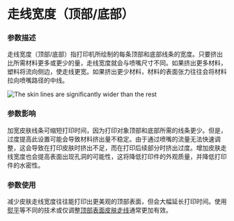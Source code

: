 走线宽度（顶部/底部）
====
### **参数描述**
走线宽度（顶部/底部）指打印机所绘制的每条顶部和底部线条的宽度。只要挤出比所需材料更多或更少的量，走线宽度就会与喷嘴尺寸不同。如果挤出更多材料，塑料将流向侧边，使走线更宽。如果挤出更少材料，材料的表面张力往往会将材料拉向喷嘴路径的中线。

![The skin lines are significantly wider than the rest](../images/skin_line_width.png)

### **参数影响**
加宽皮肤线条可缩短打印时间，因为打印对象顶部和底部所需的线条更少。但是，过度提高此设置可能会导致材料挤出量不稳定。由于通过喷嘴的流量无法快速调整，这会导致在打印皮肤时挤出不足，而在打印后续部分时挤出过度。增加皮肤走线宽度也会提高表面出现孔洞的可能性，这将降低打印件的外观质量，并降低打印件的水密性。

### **参数使用**
减少皮肤走线宽度往往能打印出更美观的顶部表面，但会大幅延长打印时间。使用[熨平](../shell/ironing_enabled.md)等不同的技术或仅调整[顶部表面皮肤走线](../experimental/roofing_line_width.md)通常更加有效。
